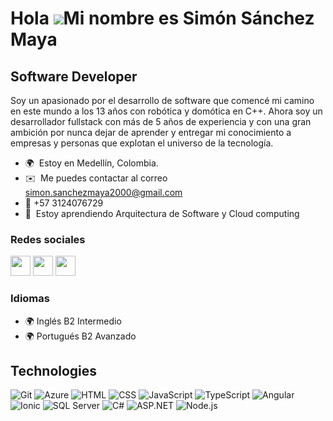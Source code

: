 Hola ![](https://user-images.githubusercontent.com/18350557/176309783-0785949b-9127-417c-8b55-ab5a4333674e.gif)Mi nombre es Simón Sánchez Maya
==========================================================================================================================================

Software Developer
------------------

Soy un apasionado por el desarrollo de software que comencé mi camino en este mundo a los 13 años con robótica y domótica en C++. Ahora soy un desarrollador fullstack con más de 5 años de experiencia y con una gran ambición por nunca dejar de aprender y entregar mi conocimiento a empresas y personas que explotan el universo de la tecnología.

* 🌍  Estoy en Medellín, Colombia.
* ✉️  Me puedes contactar al correo [simon.sanchezmaya2000@gmail.com](mailto:simon.sanchezmaya2000@gmail.com)
* 🚀 +57 3124076729
* 🧠  Estoy aprendiendo Arquitectura de Software y Cloud computing

### Redes sociales

<p align="left"> <a href="https://www.github.com/Simontry" target="_blank" rel="noreferrer"><img src="https://raw.githubusercontent.com/danielcranney/readme-generator/main/public/icons/socials/github.svg" width="32" height="32" /></a> <a href="http://www.instagram.com/simontry?igshid=ZDdkNTZiNTM=" target="_blank" rel="noreferrer"><img src="https://raw.githubusercontent.com/danielcranney/readme-generator/main/public/icons/socials/instagram.svg" width="32" height="32" /></a> <a href="https://www.linkedin.com/in/simon-sanchez-maya-b41306196" target="_blank" rel="noreferrer"><img src="https://raw.githubusercontent.com/danielcranney/readme-generator/main/public/icons/socials/linkedin.svg" width="32" height="32" /></a></p>

### Idiomas
* 🌍  Inglés B2 Intermedio
* 🌍  Portugués B2 Avanzado  

## Technologies

![Git](https://img.shields.io/badge/-Git-F05032?logo=git&logoColor=white&style=flat-square&color=F05032) ![Azure](https://img.shields.io/badge/-Azure-0089D6?logo=microsoft-azure&logoColor=white&style=flat-square&color=0089D6) ![HTML](https://img.shields.io/badge/-HTML-E34F26?logo=html5&logoColor=white&style=flat-square&color=E34F26) ![CSS](https://img.shields.io/badge/-CSS-1572B6?logo=css3&logoColor=white&style=flat-square&color=1572B6) ![JavaScript](https://img.shields.io/badge/-JavaScript-F7DF1E?logo=javascript&logoColor=black&style=flat-square&color=F7DF1E) ![TypeScript](https://img.shields.io/badge/-TypeScript-007ACC?logo=typescript&logoColor=white&style=flat-square&color=007ACC) ![Angular](https://img.shields.io/badge/-Angular-DD0031?logo=angular&logoColor=white&style=flat-square&color=DD0031) ![Ionic](https://img.shields.io/badge/-Ionic-3880FF?logo=ionic&logoColor=white&style=flat-square&color=3880FF) ![SQL Server](https://img.shields.io/badge/-SQL%20Server-CC2927?logo=microsoft-sql-server&logoColor=white&style=flat-square&color=CC2927) ![C#](https://img.shields.io/badge/-C%23-239120?logo=c-sharp&logoColor=white&style=flat-square&color=239120) ![ASP.NET](https://img.shields.io/badge/-ASP.NET-512BD4?logo=.net&logoColor=white&style=flat-square&color=512BD4) ![Node.js](https://img.shields.io/badge/-Node.js-339933?logo=node.js&logoColor=white&style=flat-square&color=339933)
